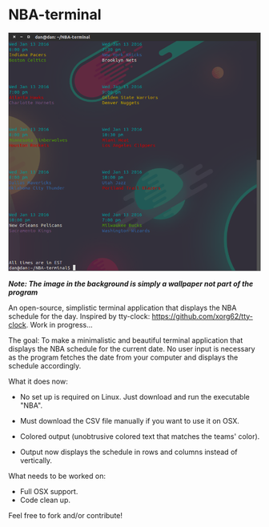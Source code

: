 # NBA-terminal

![alt text](https://raw.githubusercontent.com/dm117/NBA-terminal/master/screenshot.png)

***Note: The image in the background is simply a wallpaper not part of the program***

An open-source, simplistic terminal application that displays the NBA schedule for the day. Inspired by tty-clock: https://github.com/xorg62/tty-clock. Work in progress...

The goal: To make a minimalistic and beautiful terminal application that displays the NBA schedule for the current date. No user input is necessary as the program fetches the date from your computer and displays the schedule accordingly.

What it does now:

- No set up is required on Linux. Just download and run the executable "NBA".

- Must download the CSV file manually if you want to use it on OSX.

- Colored output (unobtrusive colored text that matches the teams' color).

- Output now displays the schedule in rows and columns instead of vertically.

What needs to be worked on: 

- Full OSX support.
- Code clean up.

Feel free to fork and/or contribute!
